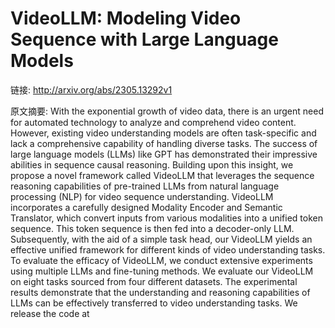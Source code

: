 # VideoLLM: Modeling Video Sequence with Large Language Models

链接: http://arxiv.org/abs/2305.13292v1

原文摘要:
With the exponential growth of video data, there is an urgent need for
automated technology to analyze and comprehend video content. However, existing
video understanding models are often task-specific and lack a comprehensive
capability of handling diverse tasks. The success of large language models
(LLMs) like GPT has demonstrated their impressive abilities in sequence causal
reasoning. Building upon this insight, we propose a novel framework called
VideoLLM that leverages the sequence reasoning capabilities of pre-trained LLMs
from natural language processing (NLP) for video sequence understanding.
VideoLLM incorporates a carefully designed Modality Encoder and Semantic
Translator, which convert inputs from various modalities into a unified token
sequence. This token sequence is then fed into a decoder-only LLM.
Subsequently, with the aid of a simple task head, our VideoLLM yields an
effective unified framework for different kinds of video understanding tasks.
To evaluate the efficacy of VideoLLM, we conduct extensive experiments using
multiple LLMs and fine-tuning methods. We evaluate our VideoLLM on eight tasks
sourced from four different datasets. The experimental results demonstrate that
the understanding and reasoning capabilities of LLMs can be effectively
transferred to video understanding tasks. We release the code at
